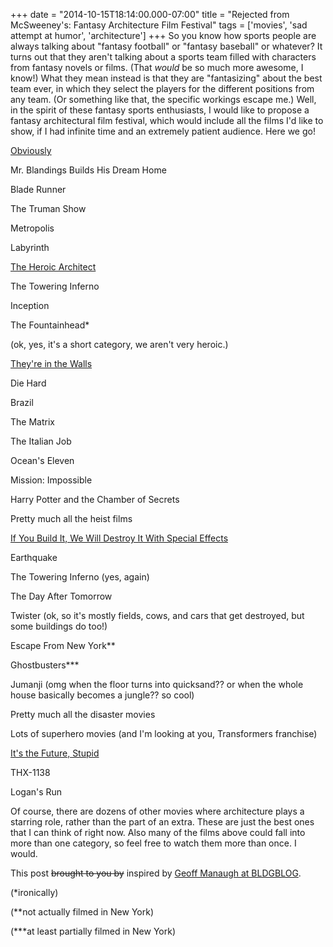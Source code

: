 +++
date = "2014-10-15T18:14:00.000-07:00"
title = "Rejected from McSweeney's: Fantasy Architecture Film Festival"
tags = ['movies', 'sad attempt at humor', 'architecture']
+++
So you know how sports people are always talking about "fantasy football" or "fantasy baseball" or whatever?  It turns out that they aren't talking about a sports team filled with characters from fantasy novels or films.  (That *would* be so much more awesome, I know!)  What they mean instead is that they are "fantasizing" about the best team ever, in which they select the players for the different positions from any team.  (Or something like that, the specific workings escape me.)  Well, in the spirit of these fantasy sports enthusiasts, I would like to propose a fantasy architectural film festival, which would include all the films I'd like to show, if I had infinite time and an extremely patient audience.  Here we go!

<u>Obviously</u>

Mr. Blandings Builds His Dream Home

Blade Runner

The Truman Show

Metropolis

Labyrinth

<u>

</u><u>The Heroic Architect</u>

The Towering Inferno

Inception

The Fountainhead&ast;

(ok, yes, it's a short category, we aren't very heroic.)

<u>They're in the Walls</u>

Die Hard

Brazil

The Matrix

The Italian Job

Ocean's Eleven

Mission: Impossible

Harry Potter and the Chamber of Secrets

Pretty much all the heist films

<u>If You Build It, We Will Destroy It With Special Effects</u>

Earthquake

The Towering Inferno (yes, again)

The Day After Tomorrow

Twister (ok, so it's mostly fields, cows, and cars that get destroyed, but some buildings do too!)

Escape From New York&ast;&ast;

Ghostbusters&ast;&ast;&ast;

Jumanji (omg when the floor turns into quicksand?? or when the whole house basically becomes a jungle?? so cool)

Pretty much all the disaster movies

Lots of superhero movies (and I'm looking at you, Transformers franchise)

<u>It's the Future, Stupid</u>

THX-1138

Logan's Run

Of course, there are dozens of other movies where architecture plays a starring role, rather than the part of an extra.  These are just the best ones that I can think of right now.  Also many of the films above could fall into more than one category, so feel free to watch them more than once.  I would.

This post ~~brought to you by~~ inspired by [Geoff Manaugh at BLDGBLOG](http://bldgblog.blogspot.com/2012/01/breaking-out-and-breaking-in.html).

(&ast;ironically)

(&ast;&ast;not actually filmed in New York)

(&ast;&ast;&ast;at least partially filmed in New York)
